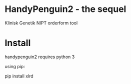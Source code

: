 # HandyPenguin2 - the sequel
Klinisk Genetik NIPT orderform tool

# Install
handypenguin2 requires python 3

using pip:

pip install xlrd
